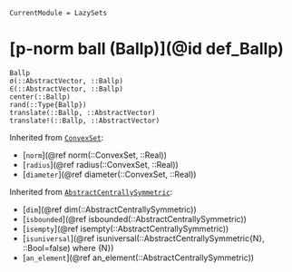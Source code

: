 ```@meta
CurrentModule = LazySets
```

# [p-norm ball (Ballp)](@id def_Ballp)

```@docs
Ballp
σ(::AbstractVector, ::Ballp)
∈(::AbstractVector, ::Ballp)
center(::Ballp)
rand(::Type{Ballp})
translate(::Ballp, ::AbstractVector)
translate!(::Ballp, ::AbstractVector)
```
Inherited from [`ConvexSet`](@ref):
* [`norm`](@ref norm(::ConvexSet, ::Real))
* [`radius`](@ref radius(::ConvexSet, ::Real))
* [`diameter`](@ref diameter(::ConvexSet, ::Real))

Inherited from [`AbstractCentrallySymmetric`](@ref):
* [`dim`](@ref dim(::AbstractCentrallySymmetric))
* [`isbounded`](@ref isbounded(::AbstractCentrallySymmetric))
* [`isempty`](@ref isempty(::AbstractCentrallySymmetric))
* [`isuniversal`](@ref isuniversal(::AbstractCentrallySymmetric{N}, ::Bool=false) where {N})
* [`an_element`](@ref an_element(::AbstractCentrallySymmetric))
